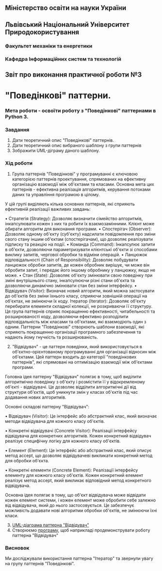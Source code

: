 ## Міністерство освіти на науки України
## Львівський Національний Університет Природокористування
### Факультет механіки та енергетики
### Кафедра Інформаційних систем та технологій

## Звіт про виконання практичної роботи №3
# "Поведінкові" паттерни.

### Мета роботи - освоїти роботу з "Поведінкові" паттернами в Python 3.

### Завдання
1. Дати теоретичний опис "Поведінкові" паттернів.
2. Дати теоретичний опис вибраного шаблону з групи паттернів
3. Зображити UML-діграму даного шаблону.


### Хід роботи
1. Група паттернів "Поведінкові" у програмуванні є ключовою категорією паттернів проектування, спрямованих на ефективну організацію взаємодії між об'єктами та класами. Основна мета цих паттернів - ефективна реалізація алгоритмів, керування потоками даних та управління програмою в цілому.

У цій групі виділяють кілька основних паттернів, які сприяють ефективній реалізації важливих завдань:

•  Стратегія (Strategy): Дозволяє визначити сімейство алгоритмів, інкапсулювати кожен з них та робити їх взаємозамінними. Клієнт може обирати алгоритм для виконання програми.
•  Спостерігач (Observer): Дозволяє одному об'єкту (суб'єкту) надсилати повідомлення про зміни свого стану іншим об'єктам (спостерігачам), що дозволяє реалізувати підписку та реакцію на події.
•  Команда (Command): Інкапсулює запити в об'єкти, дозволяючи параметризувати клієнтські об'єкти зі способами виклику запитів, чергової обробки та відміни операцій.
•  Ланцюжок відповідальності (Chain of Responsibility): Дозволяє побудувати ланцюжок обробки запитів, де кожен обробник вирішує, чи може він обробити запит, і передає його іншому обробнику у ланцюжку, якщо не може.
•  Стан (State): Дозволяє об'єкту змінювати свою поведінку при зміні внутрішнього стану, інкапсулюючи різні стани об'єкта та дозволяючи динамічно змінювати стан без зміни інтерфейсу.
•  Відвідувач (Visitor): Визначає новий алгоритм, який можна застосувати до об'єктів без зміни їхнього класу, сприяючи зовнішній операції на об'єктах, не змінюючи їх коду.
Ітератор (Iterator): Дозволяє об'єкту перебирати елементи складної колекції, не розкриваючи її структуру.
Ця група паттернів сприяє покращенню ефективності, читабельності та розширюваності коду, дозволяючи ефективно розподілити відповідальність між класами та об'єктами, які взаємодіють один з одним. Паттерни "Поведінкові" створюють шаблони взаємодії, які сприяють покращенню організації програмного забезпечення та надають йому гнучкість та розширюваність.







2. "Відвідувач" - це паттерн поведінки, який використовується в об'єктно-орієнтованому програмуванні для організації відносин між об'єктами. Цей паттерн входить до категорії "поведінкових паттернів", які спрямовані на оптимізацію взаємодії між об'єктами програми.

Головна ідея паттерну "Відвідувач" полягає в тому, щоб виділити алгоритмічно поведінку з об'єкту і розмістити її у відокремленому об'єкті - відвідувачі. Це дозволяє відділити алгоритмічні дії від структури об'єктів, щоб уникнути змін у класах об'єктів під час додавання нових алгоритмів.

Основні складові паттерну "Відвідувач":

•  Відвідувач (Visitor): Це інтерфейс або абстрактний клас, який визначає методи відвідувача для кожного класу об'єктів.

•  Конкретні відвідувачі (Concrete Visitor): Реалізації інтерфейсу відвідувача для конкретних алгоритмів. Кожен конкретний відвідувач реалізує специфічну логіку для кожного класу об'єктів.

•  Елемент (Element): Це інтерфейс або абстрактний клас, який описує метод accept, що дозволяє відвідувачеві викликати конкретний метод для обробки об'єкта.

•  Конкретні елементи (Concrete Element): Реалізації інтерфейсу елементу для кожного класу об'єктів. Кожен конкретний елемент реалізує метод accept, який викликає відповідний метод конкретного відвідувача.

Основна ідея полягає в тому, що об'єкт відвідувача може відвідати кожен елемент системи, і кожен елемент може обробити себе залежно від відвідувача, який до нього застосовується. Це забезпечує можливість додавати нові алгоритми обробки об'єктів, не змінюючи їхні класи.

3. [UML-діаграма паттерна "Відвідувач"](123.jpg)
4. Створюємо [програму](code.py), щоб наприкладі продемонструвати роботу паттерна "Відвідувач" 

### Висновок
Ми досліджували використання паттерна "Ітератор" та звернули увагу на групу паттернів "Поведінкові".